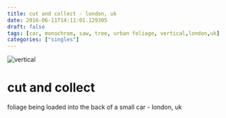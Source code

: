```yaml
---
title: cut and collect - london, uk
date: 2016-06-11T14:11:01.129305
draft: false
tags: [car, monochrom, saw, tree, urban foliage, vertical,london,uk]
categories: ["singles"]
---
```

![vertical](/p/sbr-20160611-141100.jpg)
<!--more-->
# cut and collect
foliage being loaded into the back of a small car - london, uk
